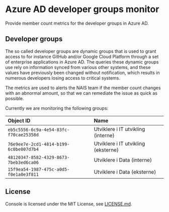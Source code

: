 # Azure AD developer groups monitor

Provide member count metrics for the developer groups in Azure AD.

## Developer groups

The so called developer groups are dynamic groups that is used to grant access to for instance GitHub and/or Google Cloud Platform through a set of enterprise applications in Azure AD. The queries these dynamic groups use rely on information synced from various other systems, and these values have previously been changed without notification, which results in numerous developers losing access to critical systems.

The metrics are used to alerts the NAIS team if the member count changes with an abnormal amount, so that we can remediate the issue as quick as possible.

Currently we are monitoring the following groups:

| Object ID                              | Name                                |
|:---------------------------------------|:------------------------------------|
| `eb5c5556-6c9a-4e54-83fc-f70cae25358d` | Utviklere i IT utvikling (interne)  |
| `76e9ee7e-2cd1-4814-b199-6c0be007d7b4` | Utviklere i IT utvikling (eksterne) |
| `48120347-8582-4329-8673-7beb3ed6ca06` | Utviklere i Data (interne)          |
| `15f9ea54-1987-475c-a0d5-f0e1a0e3f811` | Utviklere i Data (eksterne)         |

## License

Console is licensed under the MIT License, see [LICENSE.md](LICENSE.md).
